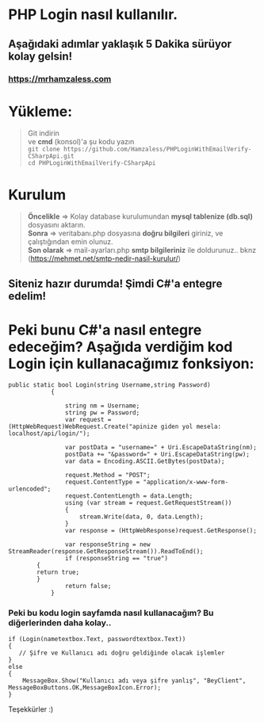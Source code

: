 # PHP Login nasıl kullanılır.
## Aşağıdaki adımlar yaklaşık 5 Dakika sürüyor kolay gelsin!
### https://mrhamzaless.com

# Yükleme:
> Git indirin<br>
> ve **cmd** (konsol)'a şu kodu yazın<br>
> ```git clone https://github.com/Hamzaless/PHPLoginWithEmailVerify-CSharpApi.git```<br>
> ```cd PHPLoginWithEmailVerify-CSharpApi```<br>

# Kurulum

> **Öncelikle** => Kolay database kurulumundan **mysql tablenize (db.sql)** dosyasını aktarın.<br>
> **Sonra** => veritabanı.php dosyasına **doğru bilgileri** giriniz, ve çalıştığından emin olunuz.<br> 
> **Son olarak** => mail-ayarları.php **smtp bilgileriniz** ile doldurunuz.. bknz (https://mehmet.net/smtp-nedir-nasil-kurulur/)<br>

## Siteniz hazır durumda! Şimdi C#'a entegre edelim!

# Peki bunu C#'a nasıl entegre edeceğim? Aşağıda verdiğim kod Login için kullanacağımız fonksiyon:
```
public static bool Login(string Username,string Password)
            {

                string nm = Username;
                string pw = Password;
                var request = (HttpWebRequest)WebRequest.Create("apinize giden yol mesela: localhost/api/login/");

                var postData = "username=" + Uri.EscapeDataString(nm);
                postData += "&password=" + Uri.EscapeDataString(pw);
                var data = Encoding.ASCII.GetBytes(postData);

                request.Method = "POST";
                request.ContentType = "application/x-www-form-urlencoded";
                request.ContentLength = data.Length;
                using (var stream = request.GetRequestStream())
                {
                    stream.Write(data, 0, data.Length);
                }
                var response = (HttpWebResponse)request.GetResponse();

                var responseString = new StreamReader(response.GetResponseStream()).ReadToEnd();
                if (responseString == "true")
		{
		return true;
		}
                return false;
            }
```



### Peki bu kodu login sayfamda nasıl kullanacağım? Bu diğerlerinden daha kolay..

```
if (Login(nametextbox.Text, passwordtextbox.Text))
{
   // Şifre ve Kullanıcı adı doğru geldiğinde olacak işlemler
}
else
{
    MessageBox.Show("Kullanıcı adı veya şifre yanlış", "BeyClient", MessageBoxButtons.OK,MessageBoxIcon.Error);
}
```

Teşekkürler :)
